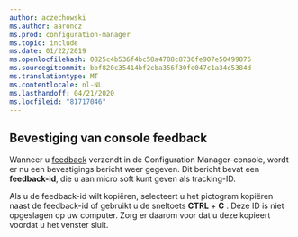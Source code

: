 ```yaml
---
author: aczechowski
ms.author: aaroncz
ms.prod: configuration-manager
ms.topic: include
ms.date: 01/22/2019
ms.openlocfilehash: 0825c4b536f4bc58a4788c8736fe907e50499876
ms.sourcegitcommit: bbf820c35414bf2cba356f30fe047c1a34c5384d
ms.translationtype: MT
ms.contentlocale: nl-NL
ms.lasthandoff: 04/21/2020
ms.locfileid: "81717046"
---
```

## <a name="confirmation-of-console-feedback"></a><a name="bkmk_feedback"></a>Bevestiging van console feedback
<!--3556010-->

Wanneer u [feedback](../../../../understand/find-help.md#product-feedback) verzendt in de Configuration Manager-console, wordt er nu een bevestigings bericht weer gegeven. Dit bericht bevat een **feedback-id**, die u aan micro soft kunt geven als tracking-ID. 

Als u de feedback-id wilt kopiëren, selecteert u het pictogram kopiëren naast de feedback-id of gebruikt u de sneltoets **CTRL**  +  **C** . Deze ID is niet opgeslagen op uw computer. Zorg er daarom voor dat u deze kopieert voordat u het venster sluit. 

